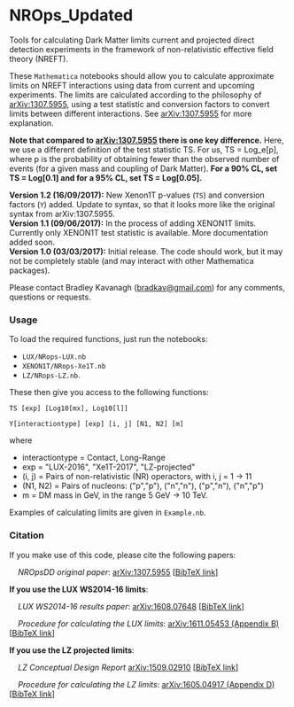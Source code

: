# NROps_Updated

Tools for calculating Dark Matter limits current and projected direct detection experiments in the framework of non-relativistic effective field theory (NREFT).

These `Mathematica` notebooks should allow you to calculate approximate limits on NREFT interactions using data from current and upcoming experiments. The limits are calculated according to the philosophy of [arXiv:1307.5955](https://arxiv.org/abs/1307.5955), using a test statistic and conversion factors to convert limits between different interactions. See [arXiv:1307.5955](https://arxiv.org/abs/1307.5955) for more explanation.

**Note that compared to [arXiv:1307.5955](https://arxiv.org/abs/1307.5955) there is one key difference.** Here, we use a different definition of the test statistic TS. For us, TS = Log_e[p], where p is the probability of obtaining fewer than the observed number of events (for a given mass and coupling of Dark Matter). **For a 90% CL, set TS = Log[0.1] and for a 95% CL, set TS = Log[0.05].**

**Version 1.2 (16/09/2017):** New Xenon1T p-values (`TS`) and conversion factors (`Y`) added. Update to syntax, so that it looks more like the original syntax from arXiv:1307.5955.  
**Version 1.1 (09/06/2017):** In the process of adding XENON1T limits. Currently only XENON1T test statistic is available. More documentation added soon.  
**Version 1.0 (03/03/2017):** Initial release. The code should work, but it may not be completely stable (and may interact with other Mathematica packages). 

Please contact Bradley Kavanagh (bradkav@gmail.com) for any comments, questions or requests.

### Usage

To load the required functions, just run the notebooks:
 - `LUX/NRops-LUX.nb`
 - `XENON1T/NRops-Xe1T.nb`
 - `LZ/NRops-LZ.nb`.
 
 These then give you access to the following functions:
 
 `TS [exp] [Log10[mx], Log10[l]]`  
 
 `Y[interactiontype] [exp] [i, j] [N1, N2] [m]`

 where
 - interactiontype = Contact, Long-Range
 - exp = "LUX-2016", "Xe1T-2017", "LZ-projected"
 - (i, j) = Pairs of non-relativistic (NR) operactors, with i, j = 1 -> 11
 - (N1, N2) = Pairs of nucleons: ("p","p"),  ("n","n"),  ("p","n"),  ("n","p")
 - m = DM mass in GeV, in the range 5 GeV -> 10 TeV.

Examples of calculating limits are given in `Example.nb`.


### Citation

If you make use of this code, please cite the following papers:

&nbsp;&nbsp;&nbsp;&nbsp;*NROpsDD original paper*: [arXiv:1307.5955](https://arxiv.org/abs/1307.5955) [[BibTeX link](http://inspirehep.net/record/1244066/export/hx)]

**If you use the LUX WS2014-16 limits**:

&nbsp;&nbsp;&nbsp;&nbsp;*LUX WS2014-16 results paper*: [arXiv:1608.07648](https://arxiv.org/abs/1608.07648) [[BibTeX link](http://inspirehep.net/record/1484259/export/hx)]

&nbsp;&nbsp;&nbsp;&nbsp;*Procedure for calculating the LUX limits*: [arXiv:1611.05453 (Appendix B)](https://arxiv.org/abs/1611.05453) [[BibTeX link](http://inspirehep.net/record/1498519/export/hx)]

**If you use the LZ projected limits**:

&nbsp;&nbsp;&nbsp;&nbsp;*LZ Conceptual Design Report* [arXiv:1509.02910](https://arxiv.org/abs/1509.02910) [[BibTeX link](http://inspirehep.net/record/1392796/export/hx)]

&nbsp;&nbsp;&nbsp;&nbsp;*Procedure for calculating the LZ limits*: [arXiv:1605.04917 (Appendix D)](https://arxiv.org/abs/1605.04917) [[BibTeX link](http://inspirehep.net/record/1459229/export/hx)]





